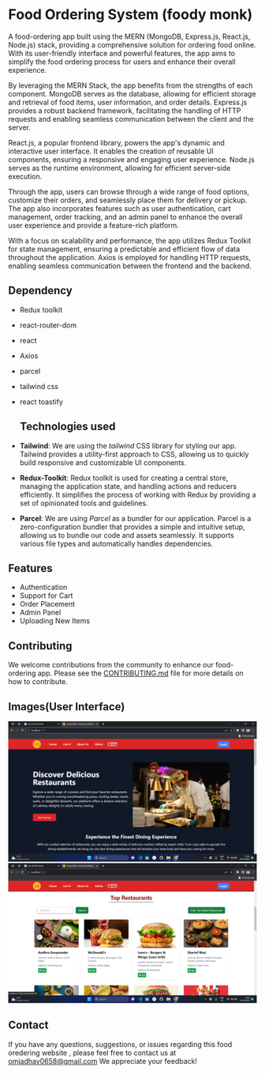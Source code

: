 # Food Ordering System (foody monk)


A food-ordering app built using the MERN (MongoDB, Express.js, React.js, Node.js) stack, providing a comprehensive solution for ordering food online. With its user-friendly interface and powerful features, the app aims to simplify the food ordering process for users and enhance their overall experience.

By leveraging the MERN Stack, the app benefits from the strengths of each component. MongoDB serves as the database, allowing for efficient storage and retrieval of food items, user information, and order details. Express.js provides a robust backend framework, facilitating the handling of HTTP requests and enabling seamless communication between the client and the server.

React.js, a popular frontend library, powers the app's dynamic and interactive user interface. It enables the creation of reusable UI components, ensuring a responsive and engaging user experience. Node.js serves as the runtime environment, allowing for efficient server-side execution.

Through the app, users can browse through a wide range of food options, customize their orders, and seamlessly place them for delivery or pickup. The app also incorporates features such as user authentication, cart management, order tracking, and an admin panel to enhance the overall user experience and provide a feature-rich platform.

With a focus on scalability and performance, the app utilizes Redux Toolkit for state management, ensuring a predictable and efficient flow of data throughout the application. Axios is employed for handling HTTP requests, enabling seamless communication between the frontend and the backend.

## Dependency
- Redux toolkit
- react-router-dom
- react
- Axios
- parcel
- tailwind css
- react toastify

  ## Technologies used
- **Tailwind**: We are using the *tailwind* CSS library for styling our app. Tailwind provides a utility-first approach to CSS, allowing us to quickly build responsive and customizable UI components.

- **Redux-Toolkit**: Redux toolkit is used for creating a central store, managing the application state, and handling actions and reducers efficiently. It simplifies the process of working with Redux by providing a set of opinionated tools and guidelines.

- **Parcel**: We are using *Parcel* as a bundler for our application. Parcel is a zero-configuration bundler that provides a simple and intuitive setup, allowing us to bundle our code and assets seamlessly. It supports various file types and automatically handles dependencies.

## Features
 - Authentication
 - Support for Cart
 - Order Placement
 - Admin Panel
 - Uploading New Items
## Contributing
 We welcome contributions from the community to enhance our food-ordering app. Please see the [CONTRIBUTING.md](CONTRIBUTING.md) file for more details on how to 
 contribute.


 
## Images(User Interface)
 <img src="https://github.com/omjadhav2121/Foody/blob/main/Screenshot%20(92).png" alt="User Interface">
<img src=" https://github.com/omjadhav2121/Foody/blob/main/Screenshot%20(93).png">
 
 ## Contact
  If you have any questions, suggestions, or issues regarding this food oredering website , please feel free to contact us at omjadhav0658@gmail.com  We appreciate 
  your feedback!




